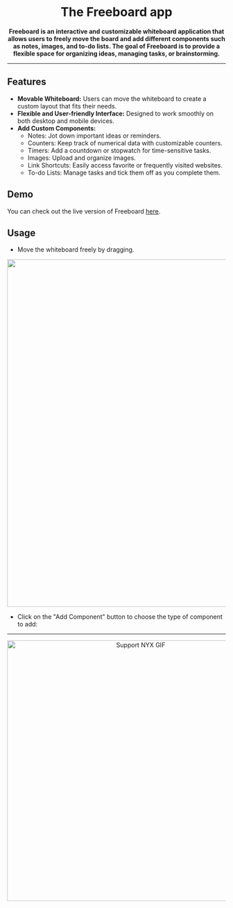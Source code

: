 ﻿<h1 align="center">The Freeboard app</h1>
<p align="center">
  <strong>
    Freeboard is an interactive and customizable whiteboard application that allows users to freely move the board and add different components such as notes,
    images, and to-do lists. The goal of Freeboard is to provide a flexible space for organizing ideas, managing tasks, or brainstorming.
  </strong>
</p>



---

## Features
 - <strong> Movable Whiteboard:</strong> Users can move the whiteboard to create a custom layout that fits their needs.
 - <strong> Flexible and User-friendly Interface:</strong> Designed to work smoothly on both desktop and mobile devices.
 - <strong> Add Custom Components:</strong>
   -  Notes: Jot down important ideas or reminders.
   -  Counters: Keep track of numerical data with customizable counters.
   -  Timers: Add a countdown or stopwatch for time-sensitive tasks.
   -  Images: Upload and organize images.
   -  Link Shortcuts: Easily access favorite or frequently visited websites.
   -  To-do Lists: Manage tasks and tick them off as you complete them.


## Demo
You can check out the live version of Freeboard [here](https://the-freeboard-app.vercel.app/).

## Usage
  - Move the whiteboard freely by dragging.
<div align="center">
  <img  src="https://s4.ezgif.com/tmp/ezgif-4-711aa30372.gif" width="800px">
</div>

  - Click on the "Add Component" button to choose the type of component to add:




---
<p align="center">
  <img src="https://i.pinimg.com/originals/f8/70/42/f870426616119650f9134fabea4f9f22.gif" alt="Support NYX GIF" width="600px">
</p>


